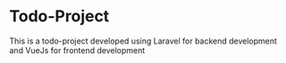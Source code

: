 # Todo-Project
This is a todo-project developed using Laravel for backend development and VueJs  for frontend development 
